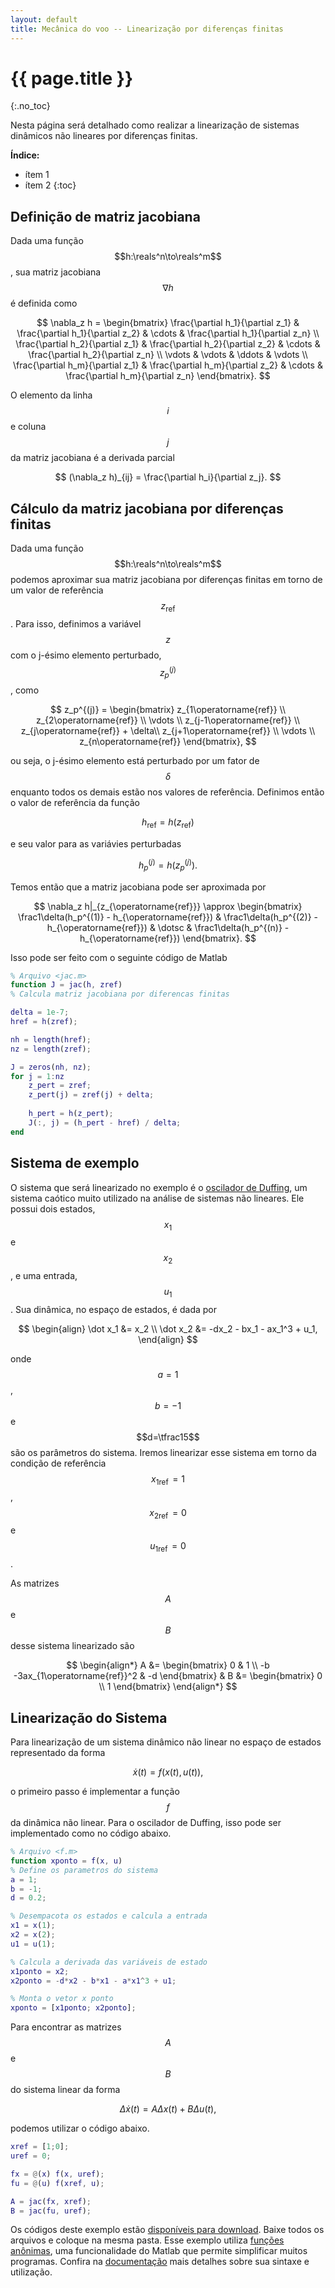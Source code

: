 ```yaml
---
layout: default
title: Mecânica do voo -- Linearização por diferenças finitas
---
```


{{ page.title }}
================
{:.no_toc}

Nesta página será detalhado como realizar a linearização de sistemas dinâmicos 
não lineares por diferenças finitas. 

**Índice:**
* ítem 1
* ítem 2
{:toc}

Definição de matriz jacobiana
-----------------------------

Dada uma função $$h:\reals^n\to\reals^m$$, sua matriz jacobiana $$\nabla h$$ é
definida como

$$
\nabla_z h = 
\begin{bmatrix}
  \frac{\partial h_1}{\partial z_1} & 
  \frac{\partial h_1}{\partial z_2} &
  \cdots &
  \frac{\partial h_1}{\partial z_n} \\
  \frac{\partial h_2}{\partial z_1} & 
  \frac{\partial h_2}{\partial z_2} &
  \cdots &
  \frac{\partial h_2}{\partial z_n} \\
  \vdots & \vdots & \ddots & \vdots \\
  \frac{\partial h_m}{\partial z_1} & 
  \frac{\partial h_m}{\partial z_2} &
  \cdots &
  \frac{\partial h_m}{\partial z_n}
\end{bmatrix}.
$$

O elemento da linha $$i$$ e coluna $$j$$ da matriz jacobiana é a derivada 
parcial

$$
(\nabla_z h)_{ij} =  
\frac{\partial h_i}{\partial z_j}.
$$

Cálculo da matriz jacobiana por diferenças finitas
--------------------------------------------------

Dada uma função $$h:\reals^n\to\reals^m$$ podemos aproximar sua matriz jacobiana
por diferenças finitas em torno de um valor de referência 
$$z_{\operatorname{ref}}$$. Para isso, definimos a variável $$z$$ com o j-ésimo
elemento perturbado, $$z_p^{(j)}$$, como 

$$
z_p^{(j)} =
\begin{bmatrix}
  z_{1\operatorname{ref}} \\
  z_{2\operatorname{ref}} \\
  \vdots \\
  z_{j-1\operatorname{ref}} \\
  z_{j\operatorname{ref}} + \delta\\
  z_{j+1\operatorname{ref}} \\
  \vdots \\
  z_{n\operatorname{ref}}
\end{bmatrix},
$$

ou seja, o j-ésimo elemento está perturbado por um fator de $$\delta$$ enquanto
todos os demais estão nos valores de referência. Definimos então o valor de
referência da função

$$h_{\operatorname{ref}} = h(z_{\operatorname{ref}})$$

e seu valor para as variávies perturbadas

$$h_p^{(j)} = h(z_p^{(j)}).$$

Temos então que a matriz jacobiana pode ser aproximada por

$$
\nabla_z h|_{z_{\operatorname{ref}}} \approx
\begin{bmatrix}
  \frac1\delta(h_p^{(1)} - h_{\operatorname{ref}}) &
  \frac1\delta(h_p^{(2)} - h_{\operatorname{ref}}) &
  \dotsc &
  \frac1\delta(h_p^{(n)} - h_{\operatorname{ref}})
\end{bmatrix}.
$$

Isso pode ser feito com o seguinte código de Matlab

```matlab
% Arquivo <jac.m>
function J = jac(h, zref)
% Calcula matriz jacobiana por diferencas finitas

delta = 1e-7;
href = h(zref);

nh = length(href);
nz = length(zref);

J = zeros(nh, nz);
for j = 1:nz
    z_pert = zref;
    z_pert(j) = zref(j) + delta;
    
    h_pert = h(z_pert);
    J(:, j) = (h_pert - href) / delta;
end
```

Sistema de exemplo
-------------------

O sistema que será linearizado no exemplo é o [oscilador de Duffing], 
um sistema caótico muito utilizado na análise de sistemas não lineares. Ele 
possui dois estados, $$x_1$$ e $$x_2$$, e uma entrada, $$u_1$$. Sua dinâmica,
no espaço de estados, é dada por

$$
\begin{align}
  \dot x_1 &= x_2
  \\
  \dot x_2 &= -dx_2 - bx_1 - ax_1^3 + u_1,
\end{align}
$$

onde $$a=1$$, $$b=-1$$ e $$d=\tfrac15$$ são os parâmetros do sistema.
Iremos linearizar esse sistema em torno da condição de referência 
$$x_{1\operatorname{ref}}=1$$, $$x_{2\operatorname{ref}}=0$$ e 
$$u_{1\operatorname{ref}}=0$$.

As matrizes $$A$$ e $$B$$ desse sistema linearizado são

$$
\begin{align*}
  A &=
  \begin{bmatrix}
    0 & 1 \\ -b -3ax_{1\operatorname{ref}}^2 & -d
  \end{bmatrix} &
  B &=
  \begin{bmatrix}
   0 \\ 1
  \end{bmatrix}
\end{align*}
$$

Linearização do Sistema
-----------------------

Para linearização de um sistema dinâmico não linear no espaço de estados
representado da forma

$$
\dot x(t) = f\big(x(t), u(t)\big),
$$

o primeiro passo é implementar a função $$f$$ da dinâmica não linear. Para o
oscilador de Duffing, isso pode ser implementado como no código abaixo.

```matlab
% Arquivo <f.m>
function xponto = f(x, u)
% Define os parametros do sistema
a = 1; 
b = -1;
d = 0.2;

% Desempacota os estados e calcula a entrada
x1 = x(1);
x2 = x(2);
u1 = u(1);

% Calcula a derivada das variáveis de estado
x1ponto = x2;
x2ponto = -d*x2 - b*x1 - a*x1^3 + u1;

% Monta o vetor x ponto
xponto = [x1ponto; x2ponto];
```

Para encontrar as matrizes $$A$$ e $$B$$ do sistema linear da forma

$$
\Delta \dot x(t) = A\Delta x(t) + B\Delta u(t),
$$

podemos utilizar o código abaixo.

```matlab
xref = [1;0];
uref = 0;

fx = @(x) f(x, uref);
fu = @(u) f(xref, u);

A = jac(fx, xref);
B = jac(fu, uref);
```

Os códigos deste exemplo estão [disponíveis para download][ex]. Baixe todos os arquivos
e coloque na mesma pasta. Esse exemplo utiliza [funções anônimas](fa), uma
funcionalidade do Matlab que permite simplificar muitos programas. Confira na
[documentação](fa) mais detalhes sobre sua sintaxe e utilização.


[ex]: http://github.com/dimasad/dimasad.github.io/tree/master/_mecvoo/exemplos-matlab/lin
[fa]: https://www.mathworks.com/help/matlab/matlab_prog/anonymous-functions.html
[oscilador de Duffing]: http://www.scholarpedia.org/article/Duffing_oscillator
